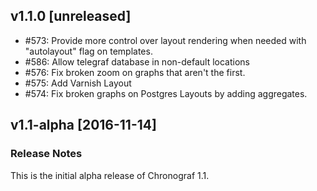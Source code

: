 ## v1.1.0 [unreleased]

- #573: Provide more control over layout rendering when needed with
  "autolayout" flag on templates.
- #586: Allow telegraf database in non-default locations
- #576: Fix broken zoom on graphs that aren't the first.
- #575: Add Varnish Layout
- #574: Fix broken graphs on Postgres Layouts by adding aggregates.

## v1.1-alpha [2016-11-14]

### Release Notes

This is the initial alpha release of Chronograf 1.1.
